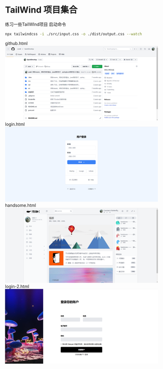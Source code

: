 # TailWind 项目集合
练习一些TailWInd项目
启动命令
```bash
npx tailwindcss -i ./src/input.css -o ./dist/output.css --watch
```
github.html
![img.png](dist/images/github-new.png)
login.html
![img.png](dist/images/login.png)
handsome.html
![img.png](dist/images/handsome.png)
login-2.html
![img.png](dist/images/login-2.png)